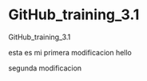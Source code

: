 # GitHub_training_3.1
GitHub_training_3.1

esta es mi primera modificacion
hello

segunda modificacion
